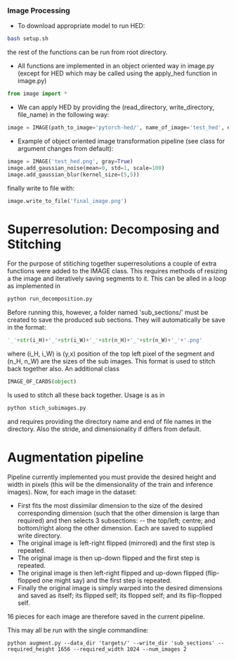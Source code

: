 ### Image Processing


- To download appropriate model to run HED:
```bash
bash setup.sh
```
the rest of the functions can be run from root directory.

- All functions are implemented in an object oriented way in image.py (except for HED which may be called using the apply_hed function in image.py)
```python
from image import *
```

- We can apply HED by providing the (read_directory, write_directory, file_name) in the following way:
```python
image = IMAGE(path_to_image='pytorch-hed/', name_of_image='test_hed', extension='.jpg', gray=False)

```
- Example of object oriented image transformation pipeline (see class for argument changes from default):
```python
image = IMAGE('test_hed.png', gray=True)
image.add_gaussian_noise(mean=0, std=1, scale=100)
image.add_gaussian_blur(kernel_size=(5,5))
```

finally write to file with:
```python
image.write_to_file('final_image.png')
```
# Superresolution: Decomposing and Stitching

For the purpose of stitiching together superresolutions a couple of extra functions were added to the IMAGE class. This requires methods of resizing a the image and iteratively saving segments to it. This can be alled in a loop as implemented in 
```dockerfile
python run_decomposition.py
```
Before running this, however, a folder named 'sub_sections/' must be created to save the produced sub sections. They will automatically be save in the format:
```python
'_'+str(i_H)+'_'+str(i_W)+'_'+str(n_H)+'_'+str(n_W)+'_'+'.png'
```
where (i_H, i_W) is (y,x) position of the top left pixel of the segment and (n_H, n_W) are the sizes of the sub images. This format is used to stitch back together also.
An additional class 
```python
IMAGE_OF_CARDS(object)
```
Is used to stitch all these back together. Usage is as in 
```python
python stich_subimages.py
```
and requires providing the directory name and end of file names in the directory. Also the stride, and dimensionality if differs from default.

# Augmentation pipeline

Pipeline currently implemented you must provide the desired height and width in pixels (this will be the dimensionality of the train and inference images). Now, for each image in the dataset:
- First fits the most dissimilar dimension to the size of the desired corresponding dimension (such that the other dimension is large than required) and then selects 3 subsections:
-- the top/left; centre; and bottom/right along the other dimension. Each are saved to supplied write directory.
- The original image is left-right flipped (mirrored) and the first step is repeated.
- The original image is then up-down flipped and the first step is repeated.
- The original image is then left-right flipped and up-down flipped (flip-flopped one might say) and the first step is repeated.
- Finally the original image is simply warped into the desired dimensions and saved as itself; its flipped self; its flopped self; and its flip-flopped self.

16 pieces for each image are therefore saved in the current pipeline.

This may all be run with the single commandline:
```commandline
python augment.py --data_dir 'targets/' --write_dir 'sub_sections' --required_height 1656 --required_width 1024 --num_images 2 
```
